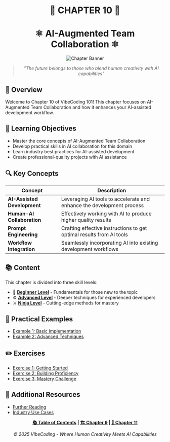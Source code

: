 <div align="center">

# 👥 CHAPTER 10 👥

# ⚛️ AI-Augmented Team Collaboration ⚛️

![Chapter Banner](https://i.imgur.com/XYZ123.png)

</div>

<div align="center">

> *"The future belongs to those who blend human creativity with AI capabilities"*

</div>

## 🌟 Overview

Welcome to Chapter 10 of VibeCoding 101! This chapter focuses on AI-Augmented Team Collaboration and how it enhances your AI-assisted development workflow.

## 🎯 Learning Objectives

- Master the core concepts of AI-Augmented Team Collaboration
- Develop practical skills in AI collaboration for this domain
- Learn industry best practices for AI-assisted development
- Create professional-quality projects with AI assistance

## 🔍 Key Concepts

| Concept | Description |
|---------|-------------|
| **AI-Assisted Development** | Leveraging AI tools to accelerate and enhance the development process |
| **Human-AI Collaboration** | Effectively working with AI to produce higher quality results |
| **Prompt Engineering** | Crafting effective instructions to get optimal results from AI tools |
| **Workflow Integration** | Seamlessly incorporating AI into existing development workflows |

## 📚 Content

This chapter is divided into three skill levels:

- 🔰 [**Beginner Level**](./Chapter_10_Beginner.md) - Fundamentals for those new to the topic
- ⚙️ [**Advanced Level**](./Chapter_10_Advanced.md) - Deeper techniques for experienced developers
- ⚔️ [**Ninja Level**](./Chapter_10_Ninja.md) - Cutting-edge methods for mastery

## 🧪 Practical Examples

- [Example 1: Basic Implementation](./examples/example_1.md)
- [Example 2: Advanced Techniques](./examples/example_2.md)

## ✏️ Exercises

- [Exercise 1: Getting Started](./exercises/exercise_1_placeholder.md)
- [Exercise 2: Building Proficiency](./exercises/exercise_2_placeholder.md) 
- [Exercise 3: Mastery Challenge](./exercises/exercise_3_placeholder.md)

## 📖 Additional Resources

- [Further Reading](./Further_Reading.md)
- [Industry Use Cases](./examples/industry_cases.md)

<div align="center">

**[📚 Table of Contents](../README.md) | [🏗️ Chapter 9](../Chapter_09_*) | [🧠 Chapter 11](../Chapter_11_*)**

</div>

<div align="center">

*© 2025 VibeCoding - Where Human Creativity Meets AI Capabilities*

</div>
